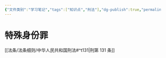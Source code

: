 ```yaml
---
{"文件类别":"学习笔记","tags":["知识点","刑法"],"dg-publish":true,"permalink":"/学习笔记studyup/刑总/航空人员/","dgPassFrontmatter":true,"created":"2024-11-02T10:43:55.890+08:00","updated":"2024-11-02T10:44:11.337+08:00"}
---
```


# 特殊身份罪
[[法条/法条细则/中华人民共和国刑法#^t131\|刑第 131 条]]